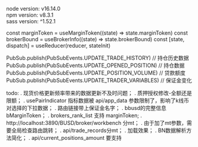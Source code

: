node version: v16.14.0\
npm version: v8.3.1\
sass version: ^1.52.1


const marginToken = useMarginToken((state) => state.marginToken)
const brokerBound = useBrokerInfo((state) => state.brokerBound)
const [state, dispatch] = useReducer(reducer, stateInit)

PubSub.publish(PubSubEvents.UPDATE_TRADE_HISTORY)   // 持仓历史数据
PubSub.publish(PubSubEvents.UPDATE_OPENED_POSITION) // 持仓数据
PubSub.publish(PubSubEvents.UPDATE_POSITION_VOLUME) // 贷款额度
PubSub.publish(PubSubEvents.UPDATE_TRADER_VARIABLES) // 保证金变化


todo:
. 现货价格更新频率带来的数据更新不及时问题；
. 质押授权修改-全额还是限额；
. usePairIndicator 指标数据被 api/app_data 参数限制了，影响了k线币对选择的下拉数据；
. 路由链接带上保证金名字；
. bbusd的完整信息 bMarginToken；
. brokers_rank_list 支持 marginToken;
. http://localhost:3890/BUSD/broker/workbench 分mt；
. 由于加了mt参数，需要全局检查路由跳转；
. api/trade_records分mt；
. 加载效果；
. BN数据解析方法简化；
. api/current_positions_amount 要支持
